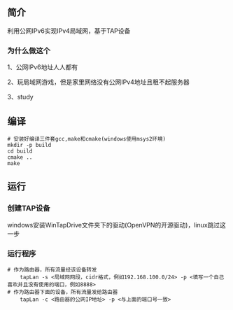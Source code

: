## 简介
利用公网IPv6实现IPv4局域网，基于TAP设备
### 为什么做这个
1、公网IPv6地址人人都有

2、玩局域网游戏，但是家里网络没有公网IPv4地址且租不起服务器

3、study

## 编译
    # 安装好编译三件套gcc,make和cmake(windows使用msys2环境)
    mkdir -p build
    cd build
    cmake ..
    make

## 运行
### 创建TAP设备
windows安装WinTapDrive文件夹下的驱动(OpenVPN的开源驱动)，linux跳过这一步

### 运行程序
    # 作为路由器，所有流量经该设备转发
        tapLan -s <局域网网段，cidr格式，例如192.168.100.0/24> -p <填写一个自己喜欢并且没有使用的端口，例如8888>
    # 作为路由器下面的设备，所有流量发给路由器
        tapLan -c <路由器的公网IP地址> -p <与上面的端口号一致>
